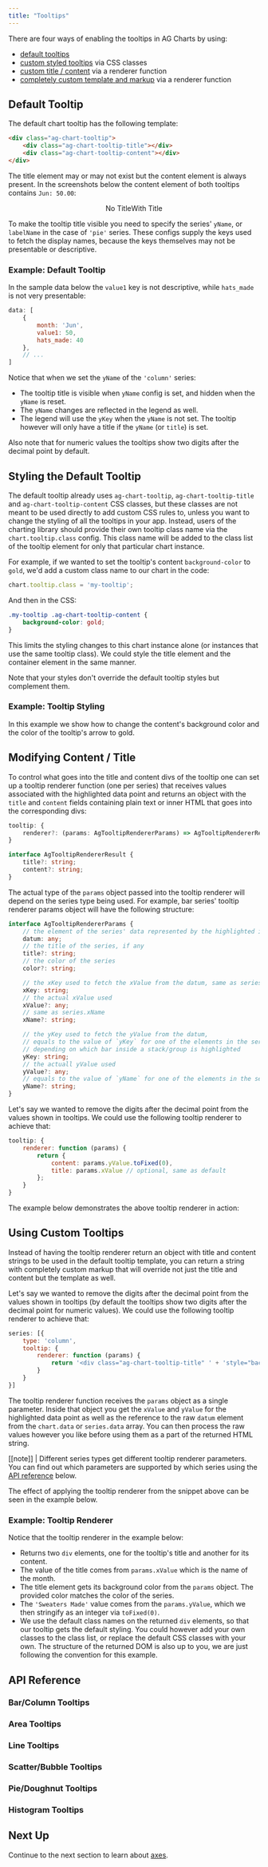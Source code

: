 ```yaml
---
title: "Tooltips"
---
```


There are four ways of enabling the tooltips in AG Charts by using:

- [default tooltips](#default-tooltip)
- [custom styled tooltips](#styling-the-default-tooltip) via CSS classes
- [custom title / content](#modifying-content--title) via a renderer function
- [completely custom template and markup](#using-custom-tooltips) via a renderer function

## Default Tooltip

The default chart tooltip has the following template:

```html
<div class="ag-chart-tooltip">
    <div class="ag-chart-tooltip-title"></div>
    <div class="ag-chart-tooltip-content"></div>
</div>
```

The title element may or may not exist but the content element is always present. In the screenshots below the content element of both tooltips contains `Jun: 50.00`:

<div style="display: flex; justify-content: center;">
    <image-caption src="resources/tooltip-no-title.png" alt="Tooltip without the title element" width="250px" constrained="true">No Title</image-caption>
    <image-caption src="resources/tooltip-with-title.png" alt="Tooltip with a title element" width="250px" constrained="true">With Title</image-caption>
</div>

To make the tooltip title visible you need to specify the series' `yName`, or `labelName` in the case of `'pie'` series. These configs supply the keys used to fetch the display names, because the keys themselves may not be presentable or descriptive.

### Example: Default Tooltip

In the sample data below the `value1` key is not descriptive, while `hats_made` is not very presentable:


```js
data: [
    {
        month: 'Jun',
        value1: 50,
        hats_made: 40
    },
    // ...
]
```

Notice that when we set the `yName` of the `'column'` series:

- The tooltip title is visible when `yName` config is set, and hidden when the `yName` is reset.
- The `yName` changes are reflected in the legend as well.
- The legend will use the `yKey` when the `yName` is not set. The tooltip however will only have a title if the `yName` (or `title`) is set.

Also note that for numeric values the tooltips show two digits after the decimal point by default.

<chart-example title='Default Tooltip' name='default-tooltip' type='generated'></chart-example>

## Styling the Default Tooltip

The default tooltip already uses `ag-chart-tooltip`, `ag-chart-tooltip-title` and `ag-chart-tooltip-content` CSS classes, but these classes are not meant to be used directly to add custom CSS rules to, unless you want to change the styling of all the tooltips in your app. Instead, users of the charting library should provide their own tooltip class name via the `chart.tooltip.class` config. This class name will be added to the class list of the tooltip element for only that particular chart instance.


For example, if we wanted to set the tooltip's content `background-color` to `gold`, we'd add a custom class name to our chart in the code:


```js
chart.tooltip.class = 'my-tooltip';
```

And then in the CSS:

```css
.my-tooltip .ag-chart-tooltip-content {
    background-color: gold;
}
```

This limits the styling changes to this chart instance alone (or instances that use the same tooltip class). We could style the title element and the container element in the same manner.

Note that your styles don't override the default tooltip styles but complement them.


### Example: Tooltip Styling

In this example we show how to change the content's background color and the color of the tooltip's arrow to gold.

<chart-example title='Default Tooltip with Custom Styling' name='default-tooltip-styling' type='generated'></chart-example>

## Modifying Content / Title

To control what goes into the title and content divs of the tooltip one can set up a tooltip renderer function (one per series) that receives values associated with the highlighted data point and returns an object with the `title` and `content` fields containing plain text or inner HTML that goes into the corresponding divs:


```ts
tooltip: {
    renderer?: (params: AgTooltipRendererParams) => AgTooltipRendererResult;
}

interface AgTooltipRendererResult {
    title?: string;
    content?: string;
}
```

The actual type of the `params` object passed into the tooltip renderer will depend on the series type being used. For example, bar series' tooltip renderer params object will have the following structure:

```ts
interface AgTooltipRendererParams {
    // the element of the series' data represented by the highlighted item
    datum: any;
    // the title of the series, if any
    title?: string;
    // the color of the series
    color?: string;

    // the xKey used to fetch the xValue from the datum, same as series xKey
    xKey: string;
    // the actual xValue used
    xValue?: any;
    // same as series.xName
    xName?: string;

    // the yKey used to fetch the yValue from the datum,
    // equals to the value of `yKey` for one of the elements in the series,
    // depending on which bar inside a stack/group is highlighted
    yKey: string;
    // the actuall yValue used
    yValue?: any;
    // equals to the value of `yName` for one of the elements in the series
    yName?: string;
}
```

Let's say we wanted to remove the digits after the decimal point from the values shown in tooltips.
We could use the following tooltip renderer to achieve that:


```js
tooltip: {
    renderer: function (params) {
        return {
            content: params.yValue.toFixed(0),
            title: params.xValue // optional, same as default
        };
    }
}
```

The example below demonstrates the above tooltip renderer in action:

<chart-example title='Modifying Tooltip Content' name='tooltip-content-title' type='generated'></chart-example>

## Using Custom Tooltips

Instead of having the tooltip renderer return an object with title and content strings to be used in the default tooltip template, you can return a string with completely custom markup that will override not just the title and content but the template as well.

Let's say we wanted to remove the digits after the decimal point from the values shown in tooltips (by default the tooltips show two digits after the decimal point for numeric values). We could use the following tooltip renderer to achieve that:


```js
series: [{
    type: 'column',
    tooltip: {
        renderer: function (params) {
            return '<div class="ag-chart-tooltip-title" ' + 'style="background-color:' + params.color + '">' + params.xValue + '</div>' + '<div class="ag-chart-tooltip-content">' + params.yValue + '</div>';
        }
    }
}]
```

The tooltip renderer function receives the `params` object as a single parameter. Inside that object you get the `xValue` and `yValue` for the highlighted data point as well as the reference to the raw `datum` element from the `chart.data` or `series.data` array. You can then process the raw values however you like before using them as a part of the returned HTML string.

[[note]]
| Different series types get different tooltip renderer parameters. You can find out which parameters are supported by which series using the [API reference](#api-reference) below.

The effect of applying the tooltip renderer from the snippet above can be seen in the example below.

### Example: Tooltip Renderer

Notice that the tooltip renderer in the example below:

- Returns two `div` elements, one for the tooltip's title and another for its content.
- The value of the title comes from `params.xValue` which is the name of the month.
- The title element gets its background color from the `params` object. The provided color matches the color of the series.
- The `'Sweaters Made'` value comes from the `params.yValue`, which we then stringify as an integer via `toFixed(0)`.
- We use the default class names on the returned `div` elements, so that our tooltip gets the default styling. You could however add your own classes to the class list, or replace the default CSS classes with your own. The structure of the returned DOM is also up to you, we are just following the convention for this example.

<chart-example title='Column Series with Tooltip Renderer' name='tooltip-renderer' type='generated'></chart-example>

## API Reference

### Bar/Column Tooltips

<interface-documentation interfaceName='AgBarSeriesTooltip' config='{ "showSnippets": false }'></interface-documentation>

### Area Tooltips

<interface-documentation interfaceName='AgAreaSeriesTooltip' config='{ "showSnippets": false }'></interface-documentation>


### Line Tooltips

<interface-documentation interfaceName='AgLineSeriesTooltip' config='{ "showSnippets": false }'></interface-documentation>

### Scatter/Bubble Tooltips

<interface-documentation interfaceName='AgScatterSeriesTooltip' config='{ "showSnippets": false }'></interface-documentation>

### Pie/Doughnut Tooltips

<interface-documentation interfaceName='AgPieSeriesTooltip' config='{ "showSnippets": false }'></interface-documentation>

### Histogram Tooltips

<interface-documentation interfaceName='AgHistogramSeriesTooltip' config='{ "showSnippets": false }'></interface-documentation>

## Next Up

Continue to the next section to learn about [axes](/charts-axes/).

